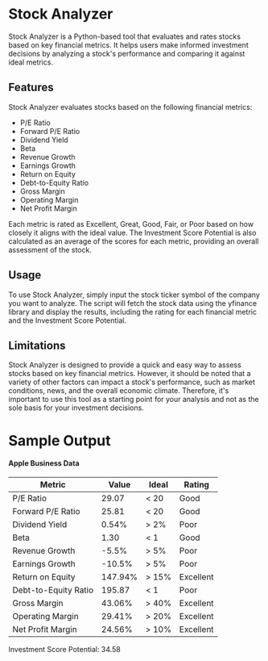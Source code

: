 # Stock Analyzer

Stock Analyzer is a Python-based tool that evaluates and rates stocks based on key financial metrics. It helps users make informed investment decisions by analyzing a stock's performance and comparing it against ideal metrics.

## Features

Stock Analyzer evaluates stocks based on the following financial metrics:

- P/E Ratio
- Forward P/E Ratio
- Dividend Yield
- Beta
- Revenue Growth
- Earnings Growth
- Return on Equity
- Debt-to-Equity Ratio
- Gross Margin
- Operating Margin
- Net Profit Margin

Each metric is rated as Excellent, Great, Good, Fair, or Poor based on how closely it aligns with the ideal value. The Investment Score Potential is also calculated as an average of the scores for each metric, providing an overall assessment of the stock.

## Usage

To use Stock Analyzer, simply input the stock ticker symbol of the company you want to analyze. The script will fetch the stock data using the yfinance library and display the results, including the rating for each financial metric and the Investment Score Potential.

## Limitations

Stock Analyzer is designed to provide a quick and easy way to assess stocks based on key financial metrics. However, it should be noted that a variety of other factors can impact a stock's performance, such as market conditions, news, and the overall economic climate. Therefore, it's important to use this tool as a starting point for your analysis and not as the sole basis for your investment decisions.

# Sample Output

#### Apple Business Data

| Metric             | Value        | Ideal          | Rating    |
|--------------------|--------------|----------------|-----------|
| P/E Ratio          | 29.07        | < 20           | Good      |
| Forward P/E Ratio  | 25.81        | < 20           | Good      |
| Dividend Yield     | 0.54%        | > 2%           | Poor      |
| Beta               | 1.30         | < 1            | Good      |
| Revenue Growth     | -5.5%        | > 5%           | Poor      |
| Earnings Growth    | -10.5%       | > 5%           | Poor      |
| Return on Equity   | 147.94%      | > 15%          | Excellent |
| Debt-to-Equity Ratio| 195.87      | < 1            | Poor      |
| Gross Margin       | 43.06%       | > 40%          | Excellent |
| Operating Margin   | 29.41%       | > 20%          | Excellent |
| Net Profit Margin  | 24.56%       | > 10%          | Excellent |

Investment Score Potential: 34.58

